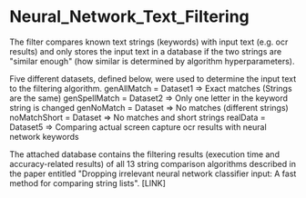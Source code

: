# Neural_Network_Text_Filtering
The filter compares known text strings (keywords) with input text (e.g. ocr results) and only stores the input text in a database if the two strings are "similar enough" (how similar is determined by algorithm hyperparameters).

Five different datasets, defined below, were used to determine the input text to the filtering algorithm.
genAllMatch = Dataset1 => Exact matches (Strings are the same)
genSpellMatch = Dataset2 => Only one letter in the keyword string is changed
genNoMatch = Dataset => No matches (different strings)
noMatchShort = Dataset => No matches and short strings
realData = Dataset5 => Comparing actual screen capture ocr results with neural network keywords

The attached database contains the filtering results (execution time and accuracy-related results) of all 13 string comparison algorithms described in the paper entitled "Dropping irrelevant neural network classifier input: A fast method for comparing string lists". 
[LINK]
